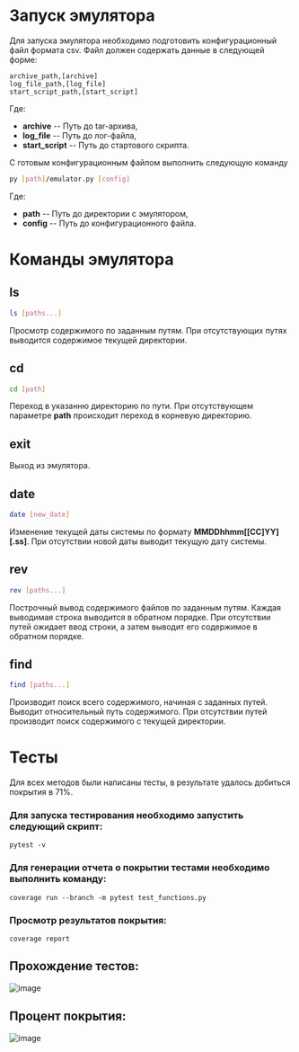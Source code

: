 # Запуск эмулятора

Для запуска эмулятора необходимо подготовить конфигурационный файл формата csv.
Файл должен содержать данные в следующей форме:
```csv
archive_path,[archive]
log_file_path,[log_file]
start_script_path,[start_script]
```

Где:
- **archive** -- Путь до tar-архива,
- **log_file** -- Путь до лог-файла,
- **start_script** -- Путь до стартового скрипта.

С готовым конфигурационным файлом выполнить следующую команду
```bash
py [path]/emulator.py [config]
```

Где:

- **path** -- Путь до директории с эмулятором,
- **config** -- Путь до конфигурационного файла.

# Команды эмулятора

## ls

```bash
ls [paths...]
```

Просмотр содержимого по заданным путям. При отсутствующих путях выводится содержимое текущей директории.

## cd

```bash
cd [path]
```

Переход в указанню директорию по пути. При отсутствующем параметре **path** происходит переход в корневую директорию.

## exit

Выход из эмулятора.

## date

```bash
date [new_date]
```

Изменение текущей даты системы по формату **MMDDhhmm[[CC]YY][.ss]**. При отсутствии новой даты выводит текущую дату системы.

## rev

```bash
rev [paths...]
```

Построчный вывод содержимого файлов по заданным путям. Каждая выводимая строка выводится в обратном порядке. При отсутствии путей ожидает ввод строки, а затем выводит его содержимое в обратном порядке.

## find

```bash
find [paths...]
```

Производит поиск всего содержимого, начиная с заданных путей. Выводит относительный путь содержимого. При отсутствии путей производит поиск содержимого с текущей директории.

# Тесты

Для всех методов были написаны тесты, в результате удалось добиться покрытия в 71%.

### Для запуска тестирования необходимо запустить следующий скрипт:

```shell
pytest -v
```

### Для генерации отчета о покрытии тестами необходимо выполнить команду:

```shell
coverage run --branch -m pytest test_functions.py
```

### Просмотр результатов покрытия:

```shell
coverage report
```

## Прохождение тестов:
![image](https://github.com/user-attachments/assets/9ccb91c4-ea81-4c5c-b6aa-2efed10647b0)

## Процент покрытия:
![image](https://github.com/user-attachments/assets/6a6424fe-8f9f-4b42-85d9-a260cfe20da6)
